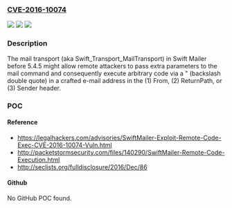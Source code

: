 ### [CVE-2016-10074](https://cve.mitre.org/cgi-bin/cvename.cgi?name=CVE-2016-10074)
![](https://img.shields.io/static/v1?label=Product&message=n%2Fa&color=blue)
![](https://img.shields.io/static/v1?label=Version&message=n%2Fa&color=blue)
![](https://img.shields.io/static/v1?label=Vulnerability&message=n%2Fa&color=brighgreen)

### Description

The mail transport (aka Swift_Transport_MailTransport) in Swift Mailer before 5.4.5 might allow remote attackers to pass extra parameters to the mail command and consequently execute arbitrary code via a \" (backslash double quote) in a crafted e-mail address in the (1) From, (2) ReturnPath, or (3) Sender header.

### POC

#### Reference
- https://legalhackers.com/advisories/SwiftMailer-Exploit-Remote-Code-Exec-CVE-2016-10074-Vuln.html
- http://packetstormsecurity.com/files/140290/SwiftMailer-Remote-Code-Execution.html
- http://seclists.org/fulldisclosure/2016/Dec/86

#### Github
No GitHub POC found.

